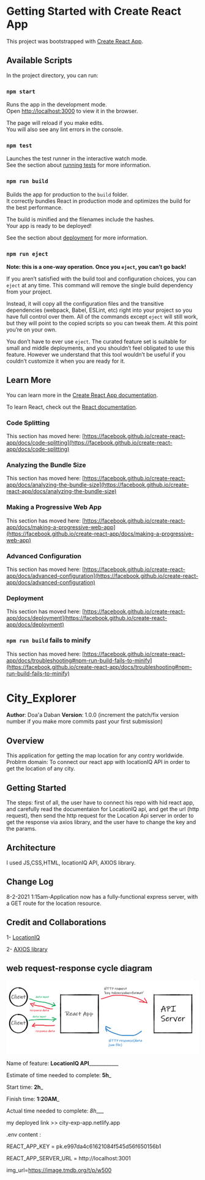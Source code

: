 # Getting Started with Create React App

This project was bootstrapped with [Create React App](https://github.com/facebook/create-react-app).

## Available Scripts

In the project directory, you can run:

### `npm start`

Runs the app in the development mode.\
Open [http://localhost:3000](http://localhost:3000) to view it in the browser.

The page will reload if you make edits.\
You will also see any lint errors in the console.

### `npm test`

Launches the test runner in the interactive watch mode.\
See the section about [running tests](https://facebook.github.io/create-react-app/docs/running-tests) for more information.

### `npm run build`

Builds the app for production to the `build` folder.\
It correctly bundles React in production mode and optimizes the build for the best performance.

The build is minified and the filenames include the hashes.\
Your app is ready to be deployed!

See the section about [deployment](https://facebook.github.io/create-react-app/docs/deployment) for more information.

### `npm run eject`

**Note: this is a one-way operation. Once you `eject`, you can’t go back!**

If you aren’t satisfied with the build tool and configuration choices, you can `eject` at any time. This command will remove the single build dependency from your project.

Instead, it will copy all the configuration files and the transitive dependencies (webpack, Babel, ESLint, etc) right into your project so you have full control over them. All of the commands except `eject` will still work, but they will point to the copied scripts so you can tweak them. At this point you’re on your own.

You don’t have to ever use `eject`. The curated feature set is suitable for small and middle deployments, and you shouldn’t feel obligated to use this feature. However we understand that this tool wouldn’t be useful if you couldn’t customize it when you are ready for it.

## Learn More

You can learn more in the [Create React App documentation](https://facebook.github.io/create-react-app/docs/getting-started).

To learn React, check out the [React documentation](https://reactjs.org/).

### Code Splitting

This section has moved here: [https://facebook.github.io/create-react-app/docs/code-splitting](https://facebook.github.io/create-react-app/docs/code-splitting)

### Analyzing the Bundle Size

This section has moved here: [https://facebook.github.io/create-react-app/docs/analyzing-the-bundle-size](https://facebook.github.io/create-react-app/docs/analyzing-the-bundle-size)

### Making a Progressive Web App

This section has moved here: [https://facebook.github.io/create-react-app/docs/making-a-progressive-web-app](https://facebook.github.io/create-react-app/docs/making-a-progressive-web-app)

### Advanced Configuration

This section has moved here: [https://facebook.github.io/create-react-app/docs/advanced-configuration](https://facebook.github.io/create-react-app/docs/advanced-configuration)

### Deployment

This section has moved here: [https://facebook.github.io/create-react-app/docs/deployment](https://facebook.github.io/create-react-app/docs/deployment)

### `npm run build` fails to minify

This section has moved here: [https://facebook.github.io/create-react-app/docs/troubleshooting#npm-run-build-fails-to-minify](https://facebook.github.io/create-react-app/docs/troubleshooting#npm-run-build-fails-to-minify)


# City_Explorer

**Author**: Doa'a Daban
**Version**: 1.0.0 (increment the patch/fix version number if you make more commits past your first submission)

## Overview
This application for getting the map location for any contry worldwide.
Problrm domain:
To connect our react app with locationIQ API in order to get the location of any city.

## Getting Started
<!-- What are the steps that a user must take in order to build this app on their own machine and get it running? -->
The steps:
first of all, the user have to connect his repo with hid react app, and carefully read the documentaion for LocationIQ api, and get the url (http request), then send the http request for the Location Api server in order to get the response via axios library, and the user have to change the key and the params.

## Architecture
<!-- Provide a detailed description of the application design. What technologies (languages, libraries, etc) you're using, and any other relevant design information. -->
I used JS,CSS,HTML, locationIQ API, AXIOS library.

## Change Log
<!-- Use this area to document the iterative changes made to your application as each feature is successfully implemented. Use time stamps. Here's an example:

01-01-2001 4:59pm - Application now has a fully-functional express server, with a GET route for the location resource. -->

 8-2-2021 1:15am-Application now has a fully-functional express server, with a GET route for the location resource.

## Credit and Collaborations
<!-- Give credit (and a link) to other people or resources that helped you build this application. -->
1- [LocationIQ](https://locationiq.com/)

2- [AXIOS library](https://www.npmjs.com/package/axios)

## web request-response cycle diagram
![web request-response cycle](public/webRequest.PNG)

Name of feature: __________LocationIQ API______________________

Estimate of time needed to complete: __5h___

Start time: __2h___

Finish time: __1:20AM___

Actual time needed to complete: _8h____

my deployed link >>
city-exp-app.netlify.app


.env content :

REACT_APP_KEY = pk.e997da4c61621084f545d56f650156b1

REACT_APP_SERVER_URL = http://localhost:3001

img_url=https://image.tmdb.org/t/p/w500